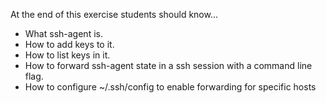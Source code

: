 At the end of this exercise students should know...

- What ssh-agent is.
- How to add keys to it.
- How to list keys in it.
- How to forward ssh-agent state in a ssh session with a command line flag.
- How to configure ~/.ssh/config to enable forwarding for specific hosts
